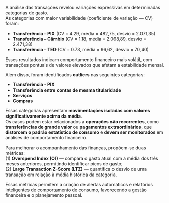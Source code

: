 A análise das transações revelou variações expressivas em determinadas categorias de gasto.  
As categorias com maior variabilidade (coeficiente de variação — CV) foram:

- **Transferência – PIX** (CV = 4.29, média =  482,75, desvio =  2.071,35)  
- **Transferência – Câmbio** (CV = 1.18, média =  2.098,89, desvio =  2.471,38)  
- **Transferência – TED** (CV = 0.73, média =  96,62, desvio =  70,40)

Esses resultados indicam comportamento financeiro mais volátil, com transações pontuais de valores elevados que afetam a estabilidade mensal.

Além disso, foram identificados **outliers** nas seguintes categorias:

- **Transferência - PIX**
- **Transferência entre contas de mesma titularidade**
- **Serviços**
- **Compras**

Essas categorias apresentam **movimentações isoladas com valores significativamente acima da média**.  
Os casos podem estar relacionados a **operações não recorrentes**, como **transferências de grande valor** ou **pagamentos extraordinários**, que **distorcem o padrão estatístico de consumo** e **devem ser monitorados** em análises de comportamento financeiro.


Para melhorar o acompanhamento das finanças, propõem-se duas métricas:  
(1) **Overspend Index (OI)** — compara o gasto atual com a média dos três meses anteriores, permitindo identificar picos de gasto;  
(2) **Large Transaction Z-Score (LTZ)** — quantifica o desvio de uma transação em relação à média histórica da categoria.

Essas métricas permitem a criação de alertas automáticos e relatórios inteligentes de comportamento de consumo, favorecendo a gestão financeira e o planejamento pessoal.